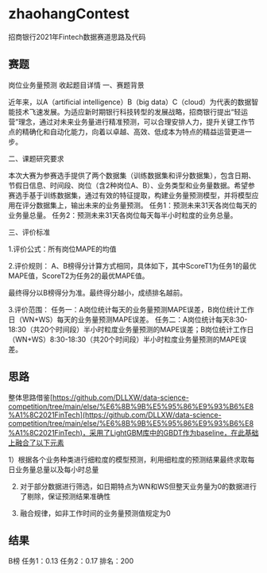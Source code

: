 # zhaohangContest
招商银行2021年Fintech数据赛道思路及代码

## 赛题
岗位业务量预测 收起题目详情
一、赛题背景

近年来，以A（artificial intelligence）B（big data）C（cloud）为代表的数据智能技术飞速发展。为适应新时期银行科技转型的发展战略，招商银行提出“轻运营”理念，通过对未来业务量进行精准预测，可以合理安排人力，提升关键工作节点的精确化和自动化能力，向着以卓越、高效、低成本为特点的精益运营更进一步。

二、课题研究要求

本次大赛为参赛选手提供了两个数据集（训练数据集和评分数据集），包含日期、节假日信息、时间段、岗位（含2种岗位A、B）、业务类型和业务量数据。希望参赛选手基于训练数据集，通过有效的特征提取，构建业务量预测模型，并将模型应用在评分数据集上，输出未来的业务量预测。
任务1：预测未来31天各岗位每天的业务量总量。
任务2：预测未来31天各岗位每天每半小时粒度的业务总量。

三、评价标准

1.评价公式：所有岗位MAPE的均值


2.评价规则：
A、B榜得分计算方式相同，具体如下，其中ScoreT1为任务1的最优MAPE值，ScoreT2为任务2的最优MAPE值。

最终得分以B榜得分为准。最终得分越小，成绩排名越前。

3.评价范围：
任务一：A岗位统计每天的业务量预测MAPE误差，B岗位统计工作日（WN+WS）每天的业务量预测MAPE误差。
任务二：A岗位统计每天8:30-18:30（共20个时间段）半小时粒度业务量预测的MAPE误差；B岗位统计工作日（WN+WS）8:30-18:30（共20个时间段）半小时粒度业务量预测的MAPE误差。

## 思路
整体思路借鉴[https://github.com/DLLXW/data-science-competition/tree/main/else/%E6%8B%9B%E5%95%86%E9%93%B6%E8%A1%8C2021FinTech](https://github.com/DLLXW/data-science-competition/tree/main/else/%E6%8B%9B%E5%95%86%E9%93%B6%E8%A1%8C2021FinTech)，采用了LightGBM库中的GBDT作为baseline，在此基础上融合了以下元素

1）根据各个业务种类进行细粒度的模型预测，利用细粒度的预测结果最终求取每日业务量总量以及每小时总量

2) 对于部分数据进行筛选，如日期特点为WN和WS但整天业务量为0的数据进行了剔除，保证预测结果准确性

3) 融合规律，如非工作时间的业务量预测值规定为0

## 结果
B榜
任务1：0.13
任务2：0.17
排名：200


